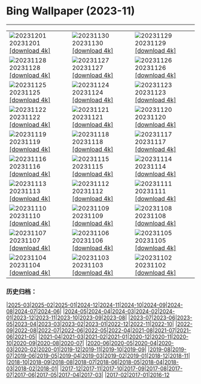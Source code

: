 # Bing Wallpaper (2023-11)
**************

<table><tr><td><img src="https://www.bing.com/th?id=OHR.LeadenhallUK_EN-GB3042111411_1920x1080.jpg" alt="20231201"> 20231201 <a href="https://www.bing.com/th?id=OHR.LeadenhallUK_EN-GB3042111411_UHD.jpg">[download 4k]</a></td><td><img src="https://www.bing.com/th?id=OHR.TreeLighting_EN-GB2794136797_1920x1080.jpg" alt="20231130"> 20231130 <a href="https://www.bing.com/th?id=OHR.TreeLighting_EN-GB2794136797_UHD.jpg">[download 4k]</a></td><td><img src="https://www.bing.com/th?id=OHR.HumanKindness_EN-GB2526768223_1920x1080.jpg" alt="20231129"> 20231129 <a href="https://www.bing.com/th?id=OHR.HumanKindness_EN-GB2526768223_UHD.jpg">[download 4k]</a></td></tr><tr><td><img src="https://www.bing.com/th?id=OHR.RioNegro_EN-GB2228319376_1920x1080.jpg" alt="20231128"> 20231128 <a href="https://www.bing.com/th?id=OHR.RioNegro_EN-GB2228319376_UHD.jpg">[download 4k]</a></td><td><img src="https://www.bing.com/th?id=OHR.BradgateFallow_EN-GB0976305371_1920x1080.jpg" alt="20231127"> 20231127 <a href="https://www.bing.com/th?id=OHR.BradgateFallow_EN-GB0976305371_UHD.jpg">[download 4k]</a></td><td><img src="https://www.bing.com/th?id=OHR.TajoRiver_EN-GB0539581472_1920x1080.jpg" alt="20231126"> 20231126 <a href="https://www.bing.com/th?id=OHR.TajoRiver_EN-GB0539581472_UHD.jpg">[download 4k]</a></td></tr><tr><td><img src="https://www.bing.com/th?id=OHR.HallofMosses_EN-GB0065099295_1920x1080.jpg" alt="20231125"> 20231125 <a href="https://www.bing.com/th?id=OHR.HallofMosses_EN-GB0065099295_UHD.jpg">[download 4k]</a></td><td><img src="https://www.bing.com/th?id=OHR.TeideNational_EN-GB3659708002_1920x1080.jpg" alt="20231124"> 20231124 <a href="https://www.bing.com/th?id=OHR.TeideNational_EN-GB3659708002_UHD.jpg">[download 4k]</a></td><td><img src="https://www.bing.com/th?id=OHR.SnakeRiverTeton_EN-GB8620836496_1920x1080.jpg" alt="20231123"> 20231123 <a href="https://www.bing.com/th?id=OHR.SnakeRiverTeton_EN-GB8620836496_UHD.jpg">[download 4k]</a></td></tr><tr><td><img src="https://www.bing.com/th?id=OHR.HelloSeal_EN-GB8313432120_1920x1080.jpg" alt="20231122"> 20231122 <a href="https://www.bing.com/th?id=OHR.HelloSeal_EN-GB8313432120_UHD.jpg">[download 4k]</a></td><td><img src="https://www.bing.com/th?id=OHR.ChapmanAdventure_EN-GB7303652402_1920x1080.jpg" alt="20231121"> 20231121 <a href="https://www.bing.com/th?id=OHR.ChapmanAdventure_EN-GB7303652402_UHD.jpg">[download 4k]</a></td><td><img src="https://www.bing.com/th?id=OHR.FrozenBog_EN-GB6787545750_1920x1080.jpg" alt="20231120"> 20231120 <a href="https://www.bing.com/th?id=OHR.FrozenBog_EN-GB6787545750_UHD.jpg">[download 4k]</a></td></tr><tr><td><img src="https://www.bing.com/th?id=OHR.MilsePolarBear_EN-GB6443152470_1920x1080.jpg" alt="20231119"> 20231119 <a href="https://www.bing.com/th?id=OHR.MilsePolarBear_EN-GB6443152470_UHD.jpg">[download 4k]</a></td><td><img src="https://www.bing.com/th?id=OHR.MeonHillViewUK_EN-GB5301951758_1920x1080.jpg" alt="20231118"> 20231118 <a href="https://www.bing.com/th?id=OHR.MeonHillViewUK_EN-GB5301951758_UHD.jpg">[download 4k]</a></td><td><img src="https://www.bing.com/th?id=OHR.AthensAcropolis_EN-GB2831546887_1920x1080.jpg" alt="20231117"> 20231117 <a href="https://www.bing.com/th?id=OHR.AthensAcropolis_EN-GB2831546887_UHD.jpg">[download 4k]</a></td></tr><tr><td><img src="https://www.bing.com/th?id=OHR.SarekSweden_EN-GB7471254512_1920x1080.jpg" alt="20231116"> 20231116 <a href="https://www.bing.com/th?id=OHR.SarekSweden_EN-GB7471254512_UHD.jpg">[download 4k]</a></td><td><img src="https://www.bing.com/th?id=OHR.RussellLupines_EN-GB2304999094_1920x1080.jpg" alt="20231115"> 20231115 <a href="https://www.bing.com/th?id=OHR.RussellLupines_EN-GB2304999094_UHD.jpg">[download 4k]</a></td><td><img src="https://www.bing.com/th?id=OHR.OliveOrchard_EN-GB6907892639_1920x1080.jpg" alt="20231114"> 20231114 <a href="https://www.bing.com/th?id=OHR.OliveOrchard_EN-GB6907892639_UHD.jpg">[download 4k]</a></td></tr><tr><td><img src="https://www.bing.com/th?id=OHR.DiwaliAyodhya_EN-GB6661092478_1920x1080.jpg" alt="20231113"> 20231113 <a href="https://www.bing.com/th?id=OHR.DiwaliAyodhya_EN-GB6661092478_UHD.jpg">[download 4k]</a></td><td><img src="https://www.bing.com/th?id=OHR.ValDiFunes_EN-GB6334905741_1920x1080.jpg" alt="20231112"> 20231112 <a href="https://www.bing.com/th?id=OHR.ValDiFunes_EN-GB6334905741_UHD.jpg">[download 4k]</a></td><td><img src="https://www.bing.com/th?id=OHR.BadlandsSunrise_EN-GB5753703796_1920x1080.jpg" alt="20231111"> 20231111 <a href="https://www.bing.com/th?id=OHR.BadlandsSunrise_EN-GB5753703796_UHD.jpg">[download 4k]</a></td></tr><tr><td><img src="https://www.bing.com/th?id=OHR.NorwayBirch_EN-GB0948199357_1920x1080.jpg" alt="20231110"> 20231110 <a href="https://www.bing.com/th?id=OHR.NorwayBirch_EN-GB0948199357_UHD.jpg">[download 4k]</a></td><td><img src="https://www.bing.com/th?id=OHR.LlanberisSnowdoniaSunset_EN-GB2196204197_1920x1080.jpg" alt="20231109"> 20231109 <a href="https://www.bing.com/th?id=OHR.LlanberisSnowdoniaSunset_EN-GB2196204197_UHD.jpg">[download 4k]</a></td><td><img src="https://www.bing.com/th?id=OHR.KirkilaiTower_EN-GB0394335960_1920x1080.jpg" alt="20231108"> 20231108 <a href="https://www.bing.com/th?id=OHR.KirkilaiTower_EN-GB0394335960_UHD.jpg">[download 4k]</a></td></tr><tr><td><img src="https://www.bing.com/th?id=OHR.LagoPehoe_EN-GB9271592844_1920x1080.jpg" alt="20231107"> 20231107 <a href="https://www.bing.com/th?id=OHR.LagoPehoe_EN-GB9271592844_UHD.jpg">[download 4k]</a></td><td><img src="https://www.bing.com/th?id=OHR.GuyFawkesnightKettering_EN-GB0299191885_1920x1080.jpg" alt="20231106"> 20231106 <a href="https://www.bing.com/th?id=OHR.GuyFawkesnightKettering_EN-GB0299191885_UHD.jpg">[download 4k]</a></td><td><img src="https://www.bing.com/th?id=OHR.SilencioSpain_EN-GB8484169314_1920x1080.jpg" alt="20231105"> 20231105 <a href="https://www.bing.com/th?id=OHR.SilencioSpain_EN-GB8484169314_UHD.jpg">[download 4k]</a></td></tr><tr><td><img src="https://www.bing.com/th?id=OHR.SeaNettles_EN-GB7463193359_1920x1080.jpg" alt="20231104"> 20231104 <a href="https://www.bing.com/th?id=OHR.SeaNettles_EN-GB7463193359_UHD.jpg">[download 4k]</a></td><td><img src="https://www.bing.com/th?id=OHR.DeathValleySalt_EN-GB5385512090_1920x1080.jpg" alt="20231103"> 20231103 <a href="https://www.bing.com/th?id=OHR.DeathValleySalt_EN-GB5385512090_UHD.jpg">[download 4k]</a></td><td><img src="https://www.bing.com/th?id=OHR.HautBarr_EN-GB4990917809_1920x1080.jpg" alt="20231102"> 20231102 <a href="https://www.bing.com/th?id=OHR.HautBarr_EN-GB4990917809_UHD.jpg">[download 4k]</a></td></tr></table>

### 历史归档：

|[2025-03](/../2025-03/2025-03.md)|[2025-02](/../2025-02/2025-02.md)|[2025-01](/../2025-01/2025-01.md)|[2024-12](/../2024-12/2024-12.md)|[2024-11](/../2024-11/2024-11.md)|[2024-10](/../2024-10/2024-10.md)|[2024-09](/../2024-09/2024-09.md)|[2024-08](/../2024-08/2024-08.md)|[2024-07](/../2024-07/2024-07.md)|[2024-06](/../2024-06/2024-06.md)|
|[2024-05](/../2024-05/2024-05.md)|[2024-04](/../2024-04/2024-04.md)|[2024-03](/../2024-03/2024-03.md)|[2024-02](/../2024-02/2024-02.md)|[2024-01](/../2024-01/2024-01.md)|[2023-12](/../2023-12/2023-12.md)|[2023-11](/2023-11.md)|[2023-10](/../2023-10/2023-10.md)|[2023-09](/../2023-09/2023-09.md)|[2023-08](/../2023-08/2023-08.md)|
|[2023-07](/../2023-07/2023-07.md)|[2023-06](/../2023-06/2023-06.md)|[2023-05](/../2023-05/2023-05.md)|[2023-04](/../2023-04/2023-04.md)|[2023-03](/../2023-03/2023-03.md)|[2023-02](/../2023-02/2023-02.md)|[2023-01](/../2023-01/2023-01.md)|[2022-12](/../2022-12/2022-12.md)|[2022-11](/../2022-11/2022-11.md)|[2022-10](/../2022-10/2022-10.md)|
|[2022-09](/../2022-09/2022-09.md)|[2022-08](/../2022-08/2022-08.md)|[2022-07](/../2022-07/2022-07.md)|[2022-06](/../2022-06/2022-06.md)|[2022-05](/../2022-05/2022-05.md)|[2022-04](/../2022-04/2022-04.md)|[2021-08](/../2021-08/2021-08.md)|[2021-07](/../2021-07/2021-07.md)|[2021-06](/../2021-06/2021-06.md)|[2021-05](/../2021-05/2021-05.md)|
|[2021-04](/../2021-04/2021-04.md)|[2021-03](/../2021-03/2021-03.md)|[2021-02](/../2021-02/2021-02.md)|[2021-01](/../2021-01/2021-01.md)|[2020-12](/../2020-12/2020-12.md)|[2020-11](/../2020-11/2020-11.md)|[2020-10](/../2020-10/2020-10.md)|[2020-09](/../2020-09/2020-09.md)|[2020-08](/../2020-08/2020-08.md)|[2020-07](/../2020-07/2020-07.md)|
|[2020-06](/../2020-06/2020-06.md)|[2020-05](/../2020-05/2020-05.md)|[2020-04](/../2020-04/2020-04.md)|[2020-03](/../2020-03/2020-03.md)|[2020-02](/../2020-02/2020-02.md)|[2020-01](/../2020-01/2020-01.md)|[2019-12](/../2019-12/2019-12.md)|[2019-11](/../2019-11/2019-11.md)|[2019-10](/../2019-10/2019-10.md)|[2019-09](/../2019-09/2019-09.md)|
|[2019-08](/../2019-08/2019-08.md)|[2019-07](/../2019-07/2019-07.md)|[2019-06](/../2019-06/2019-06.md)|[2019-05](/../2019-05/2019-05.md)|[2019-04](/../2019-04/2019-04.md)|[2019-03](/../2019-03/2019-03.md)|[2019-02](/../2019-02/2019-02.md)|[2019-01](/../2019-01/2019-01.md)|[2018-12](/../2018-12/2018-12.md)|[2018-11](/../2018-11/2018-11.md)|
|[2018-10](/../2018-10/2018-10.md)|[2018-09](/../2018-09/2018-09.md)|[2018-08](/../2018-08/2018-08.md)|[2018-07](/../2018-07/2018-07.md)|[2018-06](/../2018-06/2018-06.md)|[2018-05](/../2018-05/2018-05.md)|[2018-04](/../2018-04/2018-04.md)|[2018-03](/../2018-03/2018-03.md)|[2018-02](/../2018-02/2018-02.md)|[2018-01](/../2018-01/2018-01.md)|
|[2017-12](/../2017-12/2017-12.md)|[2017-11](/../2017-11/2017-11.md)|[2017-10](/../2017-10/2017-10.md)|[2017-09](/../2017-09/2017-09.md)|[2017-08](/../2017-08/2017-08.md)|[2017-07](/../2017-07/2017-07.md)|[2017-06](/../2017-06/2017-06.md)|[2017-05](/../2017-05/2017-05.md)|[2017-04](/../2017-04/2017-04.md)|[2017-03](/../2017-03/2017-03.md)|
|[2017-02](/../2017-02/2017-02.md)|[2017-01](/../2017-01/2017-01.md)|[2016-12](/../2016-12/2016-12.md)
